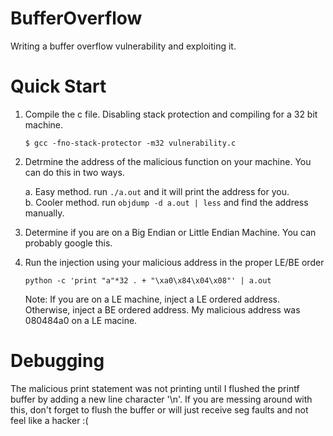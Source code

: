 # BufferOverflow
Writing a buffer overflow vulnerability and exploiting it.

# Quick Start
1. Compile the c file. Disabling stack protection and compiling for a 32 bit machine.

	`$ gcc -fno-stack-protector -m32 vulnerability.c`

2. Detrmine the address of the malicious function on your machine. You can do this in two ways.

	a. Easy method. run `./a.out` and it will print the address for you.<br>
	b. Cooler method. run `objdump -d a.out | less` and find the address manually.
  
3. Determine if you are on a Big Endian or Little Endian Machine. You can probably google this.

4. Run the injection using your malicious address in the proper LE/BE order
  
	`python -c 'print "a"*32 . + "\xa0\x84\x04\x08"' | a.out`
  
	Note: If you are on a LE machine, inject a LE ordered address. Otherwise, inject a BE ordered address.
  My malicious address was 080484a0 on a LE macine.
  



# Debugging
The malicious print statement was not printing until I flushed the printf buffer by adding a new line character '\n'.
If you are messing around with this, don't forget to flush the buffer or will just receive seg faults and not feel like a hacker :(

